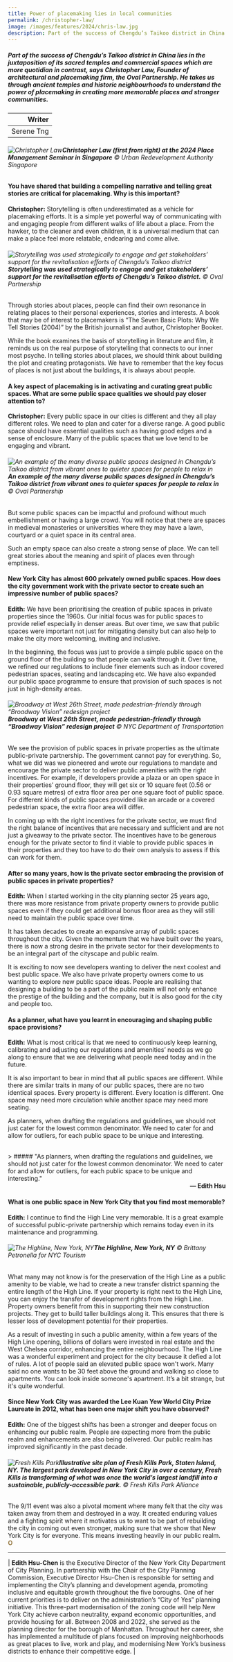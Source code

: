 ```yaml
---
title: Power of placemaking lies in local communities
permalink: /christopher-law/
image: /images/features/2024/chris-law.jpg
description: Part of the success of Chengdu’s Taikoo district in China lies in the juxtaposition of its sacred temples and commercial spaces which are more quotidian in contrast, says Christopher Law, Founder of architectural and placemaking firm, the Oval Partnership. He takes us through ancient temples and historic neighbourhoods to understand the power of placemaking in creating more memorable places and stronger communities. 
---
```


##### Part of the success of Chengdu’s Taikoo district in China lies in the juxtaposition of its sacred temples and commercial spaces which are more quotidian in contrast, says Christopher Law, Founder of architectural and placemaking firm, the Oval Partnership. He takes us through ancient temples and historic neighbourhoods to understand the power of placemaking in creating more memorable places and stronger communities.

| Writer |
| ---: |
| Serene Tng |

###### ![Christopher Law](/images/features/2024/chris-law.jpg/)**Christopher Law (first from right) at the 2024 Place Management Seminar in Singapore** © Urban Redevelopment Authority Singapore

#### **You have shared that building a compelling narrative and telling great stories are critical for placemaking. Why is this important?**

**Christopher:** Storytelling is often underestimated as a vehicle for placemaking efforts. It is a simple yet powerful way of communicating with and engaging people from different walks of life about a place. From the hawker, to the cleaner and even children, it is a universal medium that can make a place feel more relatable, endearing and come alive. 

###### ![Storytelling was used strategically to engage and get stakeholders’ support for the revitalisation efforts of Chengdu’s Taikoo district](/images/features/2024/taikoo1.jpg/)**Storytelling was used strategically to engage and get stakeholders’ support for the revitalisation efforts of Chengdu’s Taikoo district.** © Oval Partnership

Through stories about places, people can find their own resonance in relating places to their personal experiences, stories and interests. A book that may be of interest to placemakers is “The Seven Basic Plots: Why We Tell Stories (2004)” by the British journalist and author, Christopher Booker.  

While the book examines the basis of storytelling in literature and film, it reminds us on the real purpose of storytelling that connects to our inner most psyche. In telling stories about places, we should think about building the plot and creating protagonists. We have to remember that the key focus of places is not just about the buildings, it is always about people.   

#### **A key aspect of placemaking is in activating and curating great public spaces. What are some public space qualities we should pay closer attention to?**

**Christopher:** Every public space in our cities is different and they all play different roles. We need to plan and cater for a diverse range. A good public space should have essential qualities such as having good edges and a sense of enclosure. Many of the public spaces that we love tend to be engaging and vibrant.

###### ![An example of the many diverse public spaces designed in Chengdu’s Taikoo district from vibrant ones to quieter spaces for people to relax in](/images/features/2024/taikoo2.jpg/)**An example of the many diverse public spaces designed in Chengdu’s Taikoo district from vibrant ones to quieter spaces for people to relax in** ©  Oval Partnership

But some public spaces can be impactful and profound without much embellishment or having a large crowd. You will notice that there are spaces in medieval monasteries or universities where they may have a lawn, courtyard or a quiet space in its central area.

Such an empty space can also create a strong sense of place. We can tell great stories about the meaning and spirit of places even through emptiness.

#### **New York City has almost 600 privately owned public spaces. How does the city government work with the private sector to create such an impressive number of public spaces?**

**Edith:**  We have been prioritising the creation of public spaces in private properties since the 1960s. Our initial focus was for public spaces to provide relief especially in denser areas. But over time, we saw that public spaces were important not just for mitigating density but can also help to make the city more welcoming, inviting and inclusive.   

In the beginning, the focus was just to provide a simple public space on the ground floor of the building so that people can walk through it. Over time, we refined our regulations to include finer elements such as indoor covered pedestrian spaces, seating and landscaping etc. We have also expanded our public space programme to ensure that provision of such spaces is not just in high-density areas.

###### ![Broadway at West 26th Street, made pedestrian-friendly through “Broadway Vision” redesign project](/images/features/2024/broadway.jpg/)**Broadway at West 26th Street, made pedestrian-friendly through “Broadway Vision” redesign project** © NYC Department of Transportation

We see the provision of public spaces in private properties as the ultimate public-private partnership. The government cannot pay for everything. So, what we did was we pioneered and wrote our regulations to mandate and encourage the private sector to deliver public amenities with the right incentives. For example, if developers provide a plaza or an open space in their properties’ ground floor, they will get six or 10 square feet (0.56 or 0.93 square metres) of extra floor area per one square foot of public space. For different kinds of public spaces provided like an arcade or a covered pedestrian space, the extra floor area will differ.  

In coming up with the right incentives for the private sector, we must find the right balance of incentives that are necessary and sufficient and are not just a giveaway to the private sector. The incentives have to be generous enough for the private sector to find it viable to provide public spaces in their properties and they too have to do their own analysis to assess if this can work for them.

#### **After so many years, how is the private sector embracing the provision of public spaces in private properties?**

**Edith:** When I started working in the city planning sector 25 years ago, there was more resistance from private property owners to provide public spaces even if they could get additional bonus floor area as they will still need to maintain the public space over time.  

It has taken decades to create an expansive array of public spaces throughout the city. Given the momentum that we have built over the years, there is now a strong desire in the private sector for their developments to be an integral part of the cityscape and public realm.  

It is exciting to now see developers wanting to deliver the next coolest and best public space. We also have private property owners come to us wanting to explore new public space ideas. People are realising that designing a building to be a part of the public realm will not only enhance the prestige of the building and the company, but it is also good for the city and people too. 

#### **As a planner, what have you learnt in encouraging and shaping public space provisions?**

**Edith:** What is most critical is that we need to continuously keep learning, calibrating and adjusting our regulations and amenities’ needs as we go along to ensure that we are delivering what people need today and in the future.  

It is also important to bear in mind that all public spaces are different. While there are similar traits in many of our public spaces, there are no two identical spaces. Every property is different. Every location is different. One space may need more circulation while another space may need more seating.  

As planners, when drafting the regulations and guidelines, we should not just cater for the lowest common denominator. We need to cater for and allow for outliers, for each public space to be unique and interesting. 

<br>
> ##### "As planners, when drafting the regulations and guidelines, we should not just cater for the lowest common denominator. We need to cater for and allow for outliers, for each public space to be unique and interesting."
<div align="right"><b>— Edith Hsu</b></div>

#### **What is one public space in New York City that you find most memorable?**

**Edith:**  I continue to find the High Line very memorable. It is a great example of successful public-private partnership which remains today even in its maintenance and programming.

###### ![The Highline, New York, NY](/images/features/2024/highline9.jpg/)**The Highline, New York, NY** © Brittany Petronella for NYC Tourism

What many may not know is for the preservation of the High Line as a public amenity to be viable, we had to create a new transfer district spanning the entire length of the High Line. If your property is right next to the High Line, you can enjoy the transfer of development rights from the High Line. Property owners benefit from this in supporting their new construction projects. They get to build taller buildings along it. This ensures that there is lesser loss of development potential for their properties.  

As a result of investing in such a public amenity, within a few years of the High Line opening, billions of dollars were invested in real estate and the West Chelsea corridor, enhancing the entire neighbourhood. The High Line was a wonderful experiment and project for the city because it defied a lot of rules. A lot of people said an elevated public space won't work. Many said no one wants to be 30 feet above the ground and walking so close to apartments. You can look inside someone's apartment. It’s a bit strange, but it's quite wonderful. 

#### **Since New York City was awarded the Lee Kuan Yew World City Prize Laureate in 2012, what has been one major shift you have observed?**

**Edith:** One of the biggest shifts has been a stronger and deeper focus on enhancing our public realm. People are expecting more from the public realm and enhancements are also being delivered. Our public realm has improved significantly in the past decade.

###### ![Fresh Kills Park](/images/features/2024/fresh-kills-park.jpg/)**Illustrative site plan of Fresh Kills Park, Staten Island, NY.  The largest park developed in New York City in over a century, Fresh Kills is transforming of what was once the world’s largest landfill into a sustainable, publicly-accessible park.** © Fresh Kills Park Alliance

The 9/11 event was also a pivotal moment where many felt that the city was taken away from them and destroyed in a way. It created enduring values and a fighting spirit where it motivates us to want to be part of rebuilding the city in coming out even stronger, making sure that we show that New York City is for everyone. This means investing heavily in our public realm. **<font color="#967942">O</font>** 

---

| **Edith Hsu-Chen** is the Executive Director of the New York City Department of City Planning. In partnership with the Chair of the City Planning Commission, Executive Director Hsu-Chen is responsible for setting and implementing the City’s planning and development agenda, promoting inclusive and equitable growth throughout the five boroughs. One of her current priorities is to deliver on the administration’s “City of Yes” planning initiative. This three-part modernisation of the zoning code will help New York City achieve carbon neutrality, expand economic opportunities, and provide housing for all. Between 2008 and 2022, she served as the planning director for the borough of Manhattan. Throughout her career, she has implemented a multitude of plans focused on improving neighborhoods as great places to live, work and play, and modernising New York’s business districts to enhance their competitive edge. |
